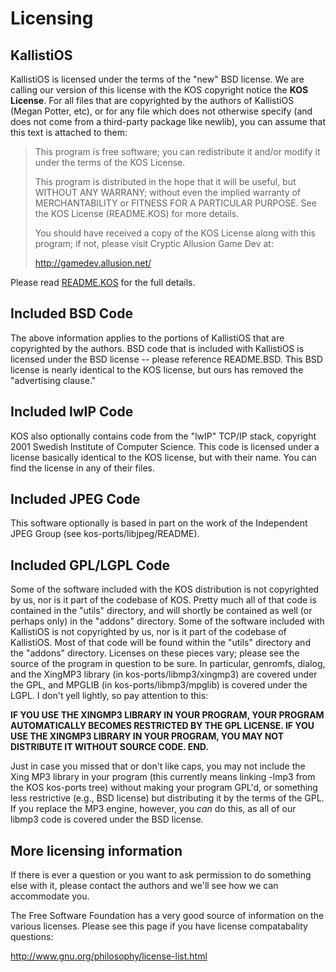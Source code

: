 # Licensing

## KallistiOS
KallistiOS is licensed under the terms of the "new" BSD license. We are 
calling our version of this license with the KOS copyright notice the **KOS
License**. For all files that are copyrighted by the authors of KallistiOS
(Megan Potter, etc), or for any file which does not otherwise specify
(and does not come from a third-party package like newlib), you can assume
that this text is attached to them:

> This program is free software; you can redistribute it and/or modify
> it under the terms of the KOS License.
>
> This program is distributed in the hope that it will be useful,
> but WITHOUT ANY WARRANY; without even the implied warranty of
> MERCHANTABILITY or FITNESS FOR A PARTICULAR PURPOSE.  See the
> KOS License (README.KOS) for more details.
>
> You should have received a copy of the KOS License along with this
> program; if not, please visit Cryptic Allusion Game Dev at:
>
>   http://gamedev.allusion.net/

Please read [README.KOS](README.KOS) for the full details.

## Included BSD Code

The above information applies to the portions of KallistiOS that are copyrighted
by the authors. BSD code that is included with KallistiOS is licensed under the
BSD license -- please reference README.BSD. This BSD license is nearly identical
to the KOS license, but ours has removed the "advertising clause." 

## Included lwIP Code

KOS also optionally contains code from the "lwIP" TCP/IP stack,
copyright 2001 Swedish Institute of Computer Science. This code is
licensed under a license basically identical to the KOS license, but
with their name. You can find the license in any of their files.

## Included JPEG Code

This software optionally is based in part on the work of the Independent
JPEG Group (see kos-ports/libjpeg/README).

## Included GPL/LGPL Code

Some of the software included with the KOS distribution is not copyrighted
by us, nor is it part of the codebase of KOS. Pretty much all of that
code is contained in the "utils" directory, and will shortly be contained
as well (or perhaps only) in the "addons"
directory. 
Some of the software included with KallistiOS is not copyrighted by us, nor
is it part of the codebase of KallistiOS. Most of that code will be found
within the "utils" directory and the "addons" directory. Licenses on these
pieces vary; please see the source of the program in question to be sure.
In particular, genromfs, dialog, and the XingMP3 library (in 
kos-ports/libmp3/xingmp3) are covered under the GPL, and MPGLIB
(in kos-ports/libmp3/mpglib) is covered under the LGPL. I don't yell
lightly, so pay attention to this:

**IF YOU USE THE XINGMP3 LIBRARY IN YOUR PROGRAM, YOUR PROGRAM
AUTOMATICALLY BECOMES RESTRICTED BY THE GPL LICENSE. IF YOU USE THE
XINGMP3 LIBRARY IN YOUR PROGRAM, YOU MAY NOT DISTRIBUTE IT WITHOUT
SOURCE CODE. END.**

Just in case you missed that or don't like caps, you may not include the
Xing MP3 library in your program (this currently means linking -lmp3
from the KOS kos-ports tree) without making your program GPL'd, or
something less restrictive (e.g., BSD license) but distributing it by
the terms of the GPL. If you replace the MP3 engine, however, you _can_
do this, as all of our libmp3 code is covered under the BSD license.

## More licensing information
If there is ever a question or you want to ask permission to do something
else with it, please contact the authors and we'll see how we can accommodate
you.

The Free Software Foundation has a very good source of information on
the various licenses. Please see this page if you have license compatabality
questions:

http://www.gnu.org/philosophy/license-list.html

